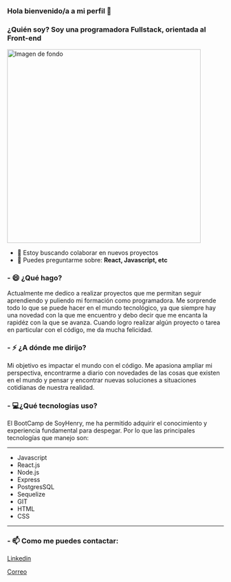 ### Hola bienvenido/a a mi perfil 👋

### ¿Quién soy? Soy una programadora Fullstack, orientada al Front-end

<img width="450" alt="Imagen de fondo" src="http://www.cioal.com/wp-content/uploads/seguridad-futuro.jpg">

- 👯 Estoy buscando colaborar en nuevos proyectos
- 💬 Puedes preguntarme sobre: __React, Javascript, etc__

### - 😄 ¿Qué hago? 
Actualmente me dedico a realizar proyectos que me permitan seguir aprendiendo y puliendo mi formación como programadora. Me sorprende todo lo que se puede hacer en el mundo tecnológico, ya que siempre hay una novedad con la que me encuentro y debo decir que me encanta la rapidéz con la que se avanza. Cuando logro realizar algún proyecto o tarea en particular con el código, me da mucha felicidad.

### - ⚡ ¿A dónde me dirijo?
Mi objetivo es impactar el mundo con el código. Me apasiona ampliar mi perspectiva, encontrarme a diario con novedades de las cosas que existen en el mundo y pensar y encontrar nuevas soluciones a situaciones cotidianas de nuestra realidad.

### - 💻¿Qué tecnologías uso? 
El BootCamp de SoyHenry, me ha permitido adquirir el conocimiento y experiencia fundamental para despegar. Por lo que las principales tecnologías que manejo son:
***
* Javascript
* React.js
* Node.js
* Express
* PostgresSQL
* Sequelize
* GIT
* HTML
* CSS
***

### - 📫 Como me puedes contactar: 

[Linkedin](https://www.linkedin.com/in/florencia-sgroy-683867102/)

[Correo](florsgroy@gmail.com)



